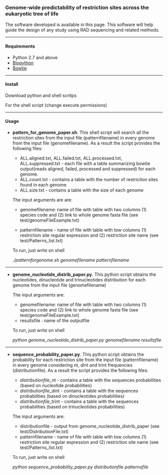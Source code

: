 ### Genome-wide predictability of restriction sites across the eukaryotic tree of life

The software developed is available in this page. This software will help guide the design of any study using RAD sequencing and related methods.

----------------
#### Requirements

- Python 2.7 and above
- [Biopython](http://biopython.org/wiki/Main_Page)
- [Bowtie](https://sourceforge.net/projects/bowtie-bio/files/bowtie/1.0.1)

----------------
#### Install

Download python and shell scritps 

For the shell script (change execute permissions)

----------------
#### Usage




- **pattern_for_genome_paper.sh**.  This shell script will search all the restriction sites from the input file (patternfilename) in every genome from the input file (genomefilename). As a result the script provides the following files:
 
	- ALL.aligned.txt, ALL.failed.txt, ALL.processed.txt,  ALL.suppressed.txt - each file with a table summarizing bowtie output(reads aligned, failed, processed and suppressed) for each genome.
	- ALL.count.txt - contains a table with the number of restriciton sites found in each genome
	- ALL.size.txt - contains a table with the size of each genome

	The input arguments are are: 
	- genomefilename: name of file with table with two columns (1) species code and (2) link to whole genome fasta file 
    (see test/genomeFileExample.txt)
    
	- patternfilename - name of file with table with tow columns (1) restriction site regular expression and (2) restriction site name 
    (see test/Patterns_list.txt)

	To run, just write on shell

	_./patternforgenome.sh genomefilename patternfilename_

----------------
- **genome_nucleotide_distrib_paper.py**. This python script obtains the nucleotides, dinucleotide and trinucleotides distribution for each genome from the input file (genomefilename)


	 The input arguments are:

	- genomefilename: name of file with table with two columns (1) species code and (2) link to whole genome fasta file 
    (see test/genomeFileExample.txt)
	- resultsfile : name of the outputfile 

	To run, just write on shell

	_python genome_nucleotide_distrib_paper.py genomefilename resultsfile_

----------------

- **sequence_probability_paper.py**. This python script obtains the probability for each restriction site from the input file (patternfilename) in every genome considering nt, dint and trint frequencies (distributionfile). As a result the script provides the following files:

	- $distributionfile$_nt    - contains a table with the sequences probabilities (based on nucleotide probabilities)
	- $distributionfile$_dint  - contains a table with the sequences probabilities (based on dinucleotides probabilities)
	- $distributionfile$_trint - contains a table with the sequences probabilities (based on trinucleotides probabilities)

	The input arguments are:
	- distributionfile - output from genome_nucleotide_distrib_paper (see test/DistributionFile.txt)
	- patternfilename - name of file with table with tow columns (1) restriction site regular expression and (2) restriction site name 
    (see test/Patterns_list.txt)

	To run, just write on shell
    
	_python sequence_probability_paper.py distributionfile patternsfile_

